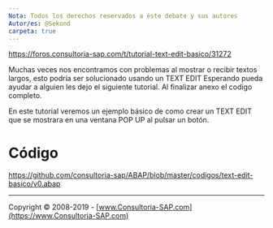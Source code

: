 ```yaml
---
Nota: Todos los derechos reservados a éste debate y sus autores
Autor/es: @Sekond
carpeta: true
---
```


https://foros.consultoria-sap.com/t/tutorial-text-edit-basico/31272

Muchas veces nos encontramos con problemas al mostrar o recibir textos largos, esto podría ser solucionado usando un TEXT EDIT
Esperando pueda ayudar a alguien les dejo el siguiente tutorial. Al finalizar anexo el codigo completo.

En este tutorial veremos un ejemplo básico de como crear un TEXT EDIT que se mostrara en una ventana POP UP al pulsar un botón.

# Código

https://github.com/consultoria-sap/ABAP/blob/master/codigos/text-edit-basico/v0.abap

***

Copyright © 2008-2019 - [www.Consultoria-SAP.com](https://www.Consultoria-SAP.com)
